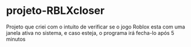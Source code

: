 # projeto-RBLXcloser
 Projeto que criei com o intuito de verificar se o jogo Roblox esta com uma janela ativa no sistema, e caso esteja, o programa irá fecha-lo após 5 minutos
